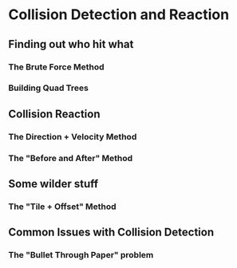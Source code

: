 Collision Detection and Reaction
=================================

Finding out who hit what
------------------------

### The Brute Force Method

<!-- Runs at O(n^2) and is simple to implement, but can get really slow when
there are many items on screen to check -->

### Building Quad Trees

<!-- Easier on the CPU but harder to implement, every frame you build a quad tree
and use that to check on collisions -->

Collision Reaction
--------------------

### The Direction + Velocity Method
<!-- A-la mario, you get inside a block, and react according to where the character is going-->

### The "Before and After" Method
<!-- Snapshot before and after updating, react accordingly, allows for more advanced stuff -->

Some wilder stuff
-------------------

### The "Tile + Offset" Method
<!-- Useful for games like pacman, check the direction where you are going using the offset, if the next cell is a wall, react -->

Common Issues with Collision Detection
----------------------------------------

### The "Bullet Through Paper" problem

<!-- How a really small object at fast speeds can go through a thin wall without
the collision detection algorithm realizing it -->
